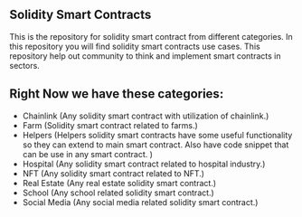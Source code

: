 ## Solidity Smart Contracts

This is the repository for solidity smart contract from different categories. In this repository you will find solidity smart contracts use cases. This repository help out community to think and implement smart contracts in sectors. 

## Right Now we have these categories:

- Chainlink (Any solidity smart contract with utilization of chainlink.)
- Farm (Solidity smart contract related to farms.)
- Helpers (Helpers solidity smart contracts have some useful functionality so they can extend to main smart contract. Also have code snippet that can be use in any smart contract. )
- Hospital (Any solidity smart contract related to hospital industry.)
- NFT (Any solidity smart contract related to NFT.)
- Real Estate (Any real estate solidity smart contract.)
- School  (Any school related solidity smart contract.)
- Social Media (Any social media related solidity smart contract.)